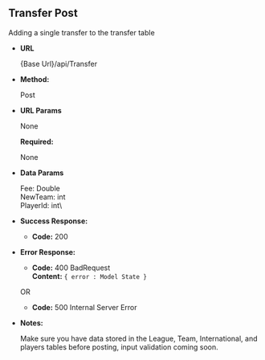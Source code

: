 **Transfer Post**
----
  Adding a single transfer to the transfer table

* **URL**

  {Base Url}/api/Transfer

* **Method:**
  
  Post

  
*  **URL Params**

    None

   **Required:**
    
    None

* **Data Params**

   Fee: Double\
   NewTeam: int\
   PlayerId: int\

* **Success Response:**
  
  * **Code:** 200 <br />
 
* **Error Response:**

  * **Code:** 400 BadRequest <br />
    **Content:** `{ error : Model State }`

  OR

  * **Code:** 500 Internal Server Error 

* **Notes:**

  Make sure you have data stored in the League, Team, International, and players tables before posting, input validation coming soon.  